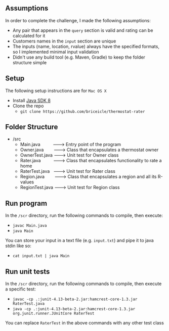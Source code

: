 
## Assumptions
In order to complete the challenge, I made the following assumptions:
- Any pair that appears in the `query` section is valid and rating can be calculated for it
- Customers names in the `input` section are unique
- The inputs (name, location, rvalue) always have the specified formats, so I implemented minimal input validation
- Didn't use any build tool (e.g. Maven, Gradle) to keep the folder structure simple

## Setup
The following setup instructions are for `Mac OS X`
- Install [Java SDK 8](https://www.oracle.com/technetwork/java/javase/downloads/jdk8-downloads-2133151.html)
- Clone the repo
  - `git clone https://github.com/briceicle/thermostat-rater`
  
## Folder Structure
- /src
  - Main.java&nbsp;&nbsp;&nbsp;&nbsp;&nbsp;&nbsp;&nbsp;&nbsp;&nbsp;&nbsp;---> Entry point of the program
  - Owner.java&nbsp;&nbsp;&nbsp;&nbsp;&nbsp;&nbsp;&nbsp;&nbsp;---> Class that encapsulates a thermostat owner
  - OwnerTest.java ---> Unit test for Owner class
  - Rater.java&nbsp;&nbsp;&nbsp;&nbsp;&nbsp;&nbsp;&nbsp;&nbsp;&nbsp;&nbsp;---> Class that encapsulates functionality to rate a home
  - RaterTest.java&nbsp;&nbsp;&nbsp;---> Unit test for Rater class
  - Region.java&nbsp;&nbsp;&nbsp;&nbsp;&nbsp;&nbsp;&nbsp;&nbsp;---> Class that encapsulates a region and all its R-values
  - RegionTest.java  ---> Unit test for Region class

## Run program
In the `/scr` directory, run the following commands to compile, then execute:
  - `javac Main.java`
  - `java Main`
  
You can store your input in a text file (e.g. `input.txt`) and pipe it to java stdin like so:
  - `cat input.txt | java Main`

## Run unit tests
In the `/scr` directory, run the following commands to compile, then execute a specific test:
  - `javac -cp .:junit-4.13-beta-2.jar:hamcrest-core-1.3.jar RaterTest.java`
  - `java -cp .:junit-4.13-beta-2.jar:hamcrest-core-1.3.jar org.junit.runner.JUnitCore RaterTest`
  
 You can replace `RaterTest` in the above commands with any other test class
